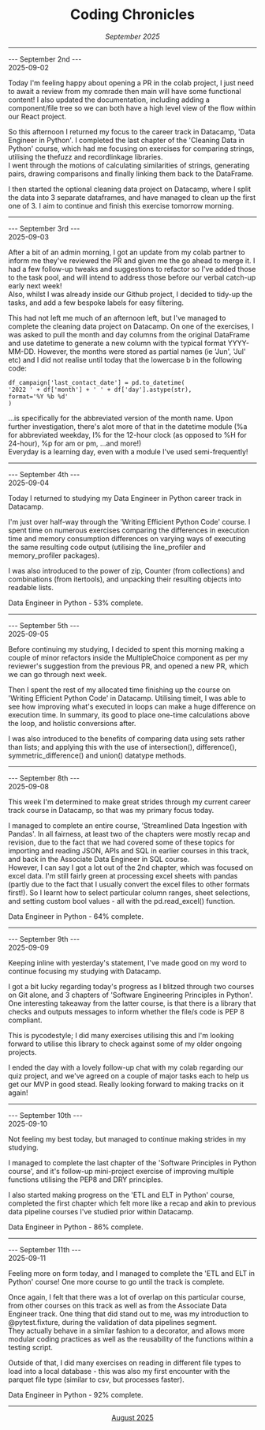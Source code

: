 <h1 align = "center"> Coding Chronicles </h1>
 <div align = "center"><i> September 2025 </i></div>

 ------------

--- September 2nd ---  
2025-09-02

Today I'm feeling happy about opening a PR in the colab project, I just need to await a review from my comrade then main will have some functional content!  I also updated the documentation, including adding a component/file tree so we can both have a high level view of the flow within our React project.  

So this afternoon I returned my focus to the career track in Datacamp, 'Data Engineer in Python'.  I completed the last chapter of the 'Cleaning Data in Python' course, which had me focusing on exercises for comparing strings, utilising the thefuzz and recordlinkage libraries.  
I went through the motions of calculating similarities of strings, generating pairs, drawing comparisons and finally linking them back to the DataFrame.  
  
I then started the optional cleaning data project on Datacamp, where I split the data into 3 separate dataframes, and have managed to clean up the first one of 3.  I aim to continue and finish this exercise tomorrow morning.  

------------

--- September 3rd ---  
2025-09-03

After a bit of an admin morning, I got an update from my colab partner to inform me they've reviewed the PR and given me the go ahead to merge it.  I had a few follow-up tweaks and suggestions to refactor so I've added those to the task pool, and will intend to address those before our verbal catch-up early next week!  
Also, whilst I was already inside our Github project, I decided to tidy-up the tasks, and add a few bespoke labels for easy filtering.  
  
This had not left me much of an afternoon left, but I've managed to complete the cleaning data project on Datacamp. 
On one of the exercises, I was asked to pull the month and day columns from the original DataFrame and use datetime to generate a new column with the typical format YYYY-MM-DD.  However, the months were stored as partial names (ie 'Jun', 'Jul' etc) and I did not realise until today that the lowercase b in the following code: 

    df_campaign['last_contact_date'] = pd.to_datetime(
    '2022 ' + df['month'] + ' ' + df['day'].astype(str),
    format='%Y %b %d'
    )

...is specifically for the abbreviated version of the month name.  Upon further investigation, there's alot more of that in the datetime module (%a for abbreviated weekday, I% for the 12-hour clock (as opposed to %H for 24-hour), %p for am or pm, ...and more!)   
Everyday is a learning day, even with a module I've used semi-frequently!    
 

------------

--- September 4th ---  
2025-09-04

Today I returned to studying my Data Engineer in Python career track in Datacamp.  

I'm just over half-way through the 'Writing Efficient Python Code' course.  I spent time on numerous exercises comparing the differences in execution time and memory consumption differences on varying ways of executing the same resulting code output (utilising the line_profiler and memory_profiler packages).  
  
I was also introduced to the power of zip, Counter (from collections) and combinations (from itertools), and unpacking their resulting objects into readable lists.  
  
Data Engineer in Python - 53% complete.

------------

--- September 5th ---  
2025-09-05

Before continuing my studying, I decided to spent this morning making a couple of minor refactors inside the MultipleChoice component as per my reviewer's suggestion from the previous PR, and opened a new PR, which we can go through next week.  

Then I spent the rest of my allocated time finishing up the course on 'Writing Efficient Python Code' in Datacamp.  Utilising timeit, I was able to see how improving what's executed in loops can make a huge difference on execution time.  In summary, its good to place one-time calculations above the loop, and holistic conversions after.  
  
I was also introduced to the benefits of comparing data using sets rather than lists; and applying this with the use of intersection(), difference(), symmetric_difference() and union() datatype methods.  

------------

--- September 8th ---  
2025-09-08

This week I'm determined to make great strides through my current career track course in Datacamp, so that was my primary focus today.  

I managed to complete an entire course, 'Streamlined Data Ingestion with Pandas'.  In all fairness, at least two of the chapters were mostly recap and revision, due to the fact that we had covered some of these topics for importing and reading JSON, APIs and SQL in earlier courses in this track, and back in the Associate Data Engineer in SQL course.  
However, I can say I got a lot out of the 2nd chapter, which was focused on excel data.  I'm still fairly green at processing excel sheets with pandas (partly due to the fact that I usually convert the excel files to other formats first!).  So I learnt how to select particular column ranges, sheet selections, and setting custom bool values - all with the pd.read_excel() function.  

Data Engineer in Python - 64% complete.  

------------

--- September 9th ---  
2025-09-09

Keeping inline with yesterday's statement, I've made good on my word to continue focusing my studying with Datacamp.  

I got a bit lucky regarding today's progress as I blitzed through two courses on Git alone, and 3 chapters of 'Software Engineering Principles in Python'.  One interesting takeaway from the latter course, is that there is a library that checks and outputs messages to inform whether the file/s code is PEP 8 compliant.  
  
This is pycodestyle; I did many exercises utilising this and I'm looking forward to utilise this library to check against some of my older ongoing projects.  

I ended the day with a lovely follow-up chat with my colab regarding our quiz project, and we've agreed on a couple of major tasks each to help us get our MVP in good stead. Really looking forward to making tracks on it again! 

------------

--- September 10th ---  
2025-09-10

Not feeling my best today, but managed to continue making strides in my studying.  

I managed to complete the last chapter of the 'Software Principles in Python course', and it's follow-up mini-project exercise of improving multiple functions utilising the PEP8 and DRY principles.  
  
I also started making progress on the 'ETL and ELT in Python' course, completed the first chapter which felt more like a recap and akin to previous data pipeline courses I've studied prior within Datacamp.  

Data Engineer in Python - 86% complete.  

------------

--- September 11th ---  
2025-09-11

Feeling more on form today, and I managed to complete the 'ETL and ELT in Python' course! One more course to go until the track is complete.  

Once again, I felt that there was a lot of overlap on this particular course, from other courses on this track as well as from the Associate Data Engineer track.  One thing that did stand out to me, was my introduction to @pytest.fixture, during the validation of data pipelines segment.  
They actually behave in a similar fashion to a decorator, and allows more modular coding practices as well as the reusability of the functions within a testing script.  

Outside of that, I did many exercises on reading in different file types to load into a local database - this was also my first encounter with the parquet file type (similar to csv, but processes faster).  

Data Engineer in Python - 92% complete. 

------------

<div align = "center"><a href="2025-08.md">August 2025</a></div>

